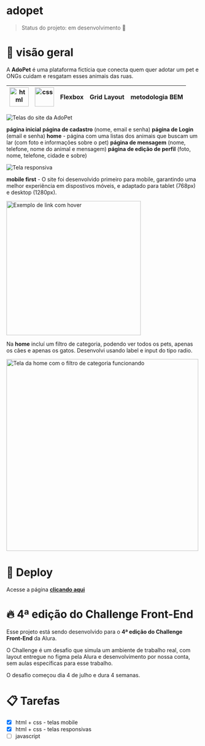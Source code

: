 # adopet


> Status do projeto: em desenvolvimento 🚧


# 🐾 visão geral

A **AdoPet** é uma plataforma fictícia que conecta quem quer adotar um pet e ONGs cuidam e resgatam esses animais das ruas.


| <img src="https://cdn.jsdelivr.net/gh/devicons/devicon/icons/html5/html5-original-wordmark.svg" width="50px" alt="html"/> | <img src="https://cdn.jsdelivr.net/gh/devicons/devicon/icons/css3/css3-original-wordmark.svg" width="50px" alt="css"/> | Flexbox | Grid Layout | metodologia BEM |
|--- |--- |--- |--- |--- |


![Telas do site da AdoPet](https://user-images.githubusercontent.com/95448638/178613961-a9d201e8-6909-45e5-83cb-d5f851d507db.jpg)


**página inicial**
**página de cadastro** (nome, email e senha)
**página de Login** (email e senha)
**home** - página com uma listas dos animais que buscam um lar (com foto e informações sobre o pet)
**página de mensagem** (nome, telefone, nome do animal e mensagem)
**página de edição de perfil** (foto, nome, telefone, cidade e sobre)


![Tela responsiva](https://user-images.githubusercontent.com/95448638/178613975-e0a66245-4450-4370-b373-dc6fa59e4ef4.jpg)


**mobile first** - O site foi desenvolvido primeiro para mobile, garantindo uma melhor experiência em dispostivos móveis, e adaptado para tablet (768px) e desktop (1280px).


<img src="https://user-images.githubusercontent.com/95448638/178614696-713f6a37-1667-433f-951d-740daab8401d.jpg" width="350px" alt="Exemplo de link com hover"/>


Na **home** incluí um filtro de categoria, podendo ver todos os pets, apenas os cães e apenas os gatos. Desenvolvi usando label e input do tipo radio.


<img src="https://user-images.githubusercontent.com/95448638/178614248-63b8978f-2815-4a13-b8d0-33b7b7b489f2.gif" width="500px" alt="Tela da home com o filtro de categoria funcionando"/>


# 💾 Deploy

Acesse a página **[clicando aqui](https://adopet-beta.vercel.app/)**


# 🔥 4ª edição do Challenge Front-End


Esse projeto está sendo desenvolvido para o **4ª edição do Challenge Front-End** da Alura.

O Challenge é um desafio que simula um ambiente de trabalho real, com layout entregue no figma pela Alura e desenvolvimento por nossa conta, sem aulas específicas para esse trabalho.

O desafio começou dia 4 de julho e dura 4 semanas.


# 📋 Tarefas

- [x] html + css - telas mobile
- [x] html + css - telas responsivas
- [ ] javascript
